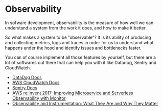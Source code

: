 # Observability

In sofware development, observability is the measure of how well we can understand a system from the work it does, and how to make it better.

So what makes a system to be "observable"? It is its ability of producing and collecting metrics, logs and traces in order for us to understand what happens under the hood and identify issues and bottlenecks faster.

You can of course implement all those features by yourself, but there are a lot of softwares out there that can help you with it like Datadog, Sentry and CloudWatch.

- [DataDog Docs](https://docs.datadoghq.com/)
- [AWS CloudWatch Docs](https://aws.amazon.com/cloudwatch/getting-started/)
- [Sentry Docs](https://docs.sentry.io/)
- [AWS re:Invent 2017: Improving Microservice and Serverless Observability with Monitor](https://www.youtube.com/watch?v=Wx0SHRb2xcI)
- [Observability and Instrumentation: What They Are and Why They Matter](https://newrelic.com/blog/best-practices/observability-instrumentation)